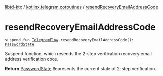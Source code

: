 [libtd-ktx](../index.md) / [kotlinx.telegram.coroutines](index.md) / [resendRecoveryEmailAddressCode](./resend-recovery-email-address-code.md)

# resendRecoveryEmailAddressCode

`suspend fun `[`TelegramFlow`](../kotlinx.telegram.core/-telegram-flow/index.md)`.resendRecoveryEmailAddressCode(): `[`PasswordState`](https://tdlibx.github.io/td/docs/org/drinkless/td/libcore/telegram/TdApi.PasswordState.html)

Suspend function, which resends the 2-step verification recovery email address verification code.

**Return**
[PasswordState](https://tdlibx.github.io/td/docs/org/drinkless/td/libcore/telegram/TdApi.PasswordState.html) Represents the current state of 2-step verification.

